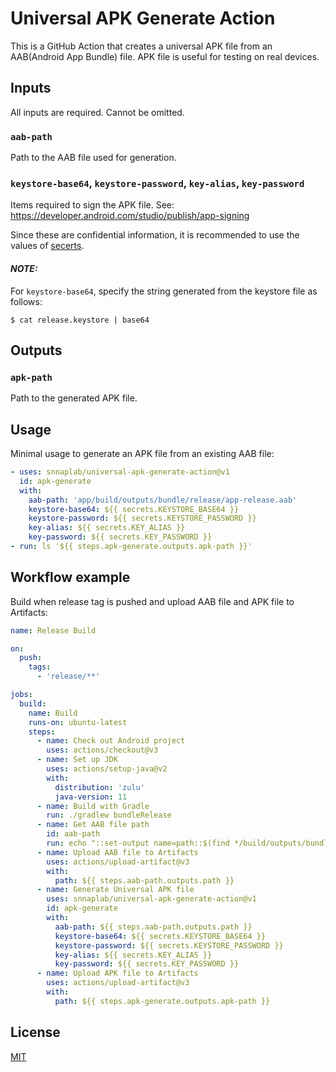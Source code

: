 # Universal APK Generate Action

This is a GitHub Action that creates a universal APK file from an AAB(Android App Bundle) file.
APK file is useful for testing on real devices.

## Inputs

All inputs are required. Cannot be omitted.

### `aab-path`

Path to the AAB file used for generation.

### `keystore-base64`, `keystore-password`, `key-alias`, `key-password`

Items required to sign the APK file.
See: https://developer.android.com/studio/publish/app-signing

Since these are confidential information, it is recommended to use the values of [secerts](https://docs.github.com/en/actions/security-guides/encrypted-secrets).

#### *NOTE:*

For `keystore-base64`, specify the string generated from the keystore file as follows:

```
$ cat release.keystore | base64
```

## Outputs

### `apk-path`

Path to the generated APK file.

## Usage

Minimal usage to generate an APK file from an existing AAB file:

```yaml
- uses: snnaplab/universal-apk-generate-action@v1
  id: apk-generate
  with:
    aab-path: 'app/build/outputs/bundle/release/app-release.aab'
    keystore-base64: ${{ secrets.KEYSTORE_BASE64 }}
    keystore-password: ${{ secrets.KEYSTORE_PASSWORD }}
    key-alias: ${{ secrets.KEY_ALIAS }}
    key-password: ${{ secrets.KEY_PASSWORD }}
- run: ls '${{ steps.apk-generate.outputs.apk-path }}'
```

## Workflow example

Build when release tag is pushed and upload AAB file and APK file to Artifacts:

```yaml
name: Release Build

on:
  push:
    tags:
      - 'release/**'

jobs:
  build:
    name: Build
    runs-on: ubuntu-latest
    steps:
      - name: Check out Android project
        uses: actions/checkout@v3
      - name: Set up JDK
        uses: actions/setup-java@v2
        with:
          distribution: 'zulu'
          java-version: 11
      - name: Build with Gradle
        run: ./gradlew bundleRelease
      - name: Get AAB file path
        id: aab-path
        run: echo "::set-output name=path::$(find */build/outputs/bundle -name '*.aab' -type f | head -1)"
      - name: Upload AAB file to Artifacts
        uses: actions/upload-artifact@v3
        with:
          path: ${{ steps.aab-path.outputs.path }}
      - name: Generate Universal APK file  
        uses: snnaplab/universal-apk-generate-action@v1
        id: apk-generate
        with:
          aab-path: ${{ steps.aab-path.outputs.path }}
          keystore-base64: ${{ secrets.KEYSTORE_BASE64 }}
          keystore-password: ${{ secrets.KEYSTORE_PASSWORD }}
          key-alias: ${{ secrets.KEY_ALIAS }}
          key-password: ${{ secrets.KEY_PASSWORD }}
      - name: Upload APK file to Artifacts
        uses: actions/upload-artifact@v3
        with:
          path: ${{ steps.apk-generate.outputs.apk-path }}
```

## License

[MIT](LICENSE)
